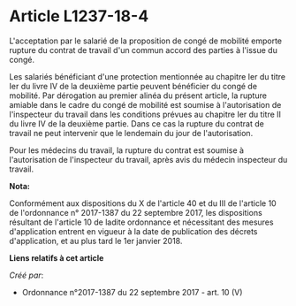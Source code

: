 # Article L1237-18-4

L'acceptation par le salarié de la proposition de congé de mobilité emporte rupture du contrat de travail d'un commun accord
des parties à l'issue du congé.

Les salariés bénéficiant d'une protection mentionnée au chapitre Ier du titre Ier du livre IV de la deuxième partie peuvent
bénéficier du congé de mobilité. Par dérogation au premier alinéa du présent article, la rupture amiable dans le cadre du
congé de mobilité est soumise à l'autorisation de l'inspecteur du travail dans les conditions prévues au chapitre Ier du
titre II du livre IV de la deuxième partie. Dans ce cas la rupture du contrat de travail ne peut intervenir que le lendemain
du jour de l'autorisation.

Pour les médecins du travail, la rupture du contrat est soumise à l'autorisation de l'inspecteur du travail, après avis du
médecin inspecteur du travail.

**Nota:**

Conformément aux dispositions du X de l'article 40 et du III de l'article 10 de l'ordonnance n° 2017-1387 du 22 septembre
2017, les dispositions résultant de l'article 10 de ladite ordonnance et nécessitant des mesures d'application entrent en
vigueur à la date de publication des décrets d'application, et au plus tard le 1er janvier 2018.

**Liens relatifs à cet article**

_Créé par_:

  - Ordonnance n°2017-1387 du 22 septembre 2017 - art. 10 (V)
